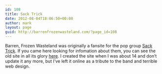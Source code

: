 ```yaml
---
id: 108
title: Sack Trick
date: 2012-08-04T18:06:50+00:00
author: mark
layout: page
guid: http://barrenfrozenwasteland.com/?page_id=108
---
```

Barren, Frozen Wasteland was originally a fansite for the pop group [Sack Trick](http://sacktrick.com). If you came here looking for infomation about them, you can see the old site in all its glory [here](http://barrenfrozenwasteland.com/sacktrick/index.html). I created the site when I was about 14 and don&#8217;t update it any more, but I&#8217;ve left it online as a tribute to the band and terrible web design.